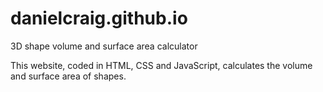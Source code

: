 # danielcraig.github.io
3D shape volume and surface area calculator


This website, coded in HTML, CSS and JavaScript, calculates the volume and surface area of shapes.
